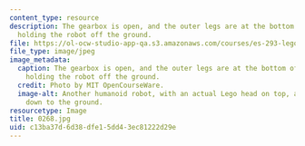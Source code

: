 ```yaml
---
content_type: resource
description: The gearbox is open, and the outer legs are at the bottom of their cycle,
  holding the robot off the ground.
file: https://ol-ocw-studio-app-qa.s3.amazonaws.com/courses/es-293-lego-robotics-spring-2007/c13ba37d6d38dfe15dd43ec81222d29e_0268.jpg
file_type: image/jpeg
image_metadata:
  caption: The gearbox is open, and the outer legs are at the bottom of their cycle,
    holding the robot off the ground.
  credit: Photo by MIT OpenCourseWare.
  image-alt: Another humanoid robot, with an actual Lego head on top, and arms extending
    down to the ground.
resourcetype: Image
title: 0268.jpg
uid: c13ba37d-6d38-dfe1-5dd4-3ec81222d29e
---
```

